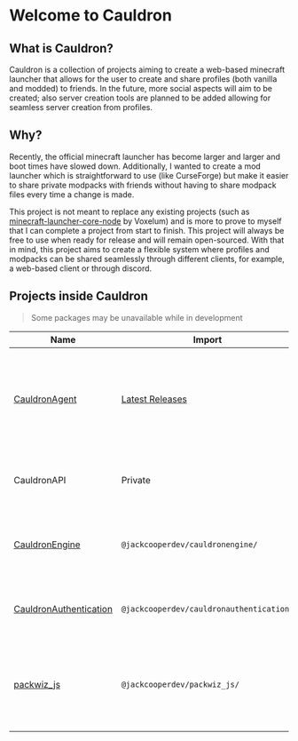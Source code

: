 # Welcome to Cauldron
## What is Cauldron?

Cauldron is a collection of projects
aiming to create a web-based minecraft launcher that allows for the user to create and share profiles
(both vanilla and modded) to friends.
In the future, more social aspects will aim to be created;
also server creation tools are planned to be added allowing for seamless server creation from profiles.

## Why?

Recently, the official minecraft launcher has become larger and larger and boot times have slowed down.
Additionally,
I wanted to create a mod launcher which is straightforward to use (like CurseForge)
but make it easier to share private modpacks with friends
without having to share modpack files every time a change is made.

This project is not meant to replace any existing projects
(such as [minecraft-launcher-core-node](https://github.com/Voxelum/minecraft-launcher-core-node) by Voxelum)
and is more to prove to myself that I can complete a project from start to finish.
This project will always be free to use when ready for release and will remain open-sourced.
With that in mind, this project aims
to create a flexible system where profiles and modpacks can be shared seamlessly through different clients,
for example, a web-based client or through discord.

## Projects inside Cauldron

> Some packages may be unavailable while in development

| Name                                                            | Import                                                                    | Description                                                                                     |
|-----------------------------------------------------------------|---------------------------------------------------------------------------|-------------------------------------------------------------------------------------------------|
| [CauldronAgent](https://docs.cauldronmc.com/agent/introduction) | [Latest Releases](https://github.com/jackcooperdev/CauldronAgent/releases) | Client that manages profiles and provides an local REST interface for other applications to use |
| CauldronAPI                                                     | Private                                                                   | REST API Responsible for saving profiles and modpacks.                                          |
| [CauldronEngine](https://docs.cauldronmc.com/engine/introduction)                          | ```@jackcooperdev/cauldronengine/```                                       | Responsible for Downloading and Running Minecraft Instances                                     |
| [CauldronAuthentication](https://docs.cauldronmc.com/authentication/introduction)          | ```@jackcooperdev/cauldronauthentication/```                               | Responsible for Authenticating Minecraft Users                                                  |
| [packwiz_js](https://docs.cauldronmc.com/packwizjs)                                        | ```@jackcooperdev/packwiz_js/```                                           | NodeJS package that assists in creating / converting packwiz modpacks to JSON                   |

